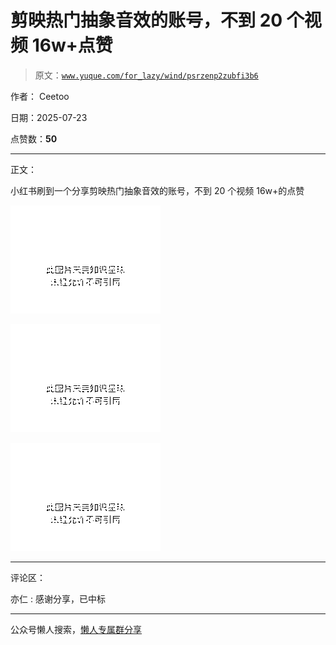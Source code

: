 # 剪映热门抽象音效的账号，不到 20 个视频 16w+点赞

> 原文：[`www.yuque.com/for_lazy/wind/psrzenp2zubfi3b6`](https://www.yuque.com/for_lazy/wind/psrzenp2zubfi3b6)

作者： Ceetoo

日期：2025-07-23

点赞数：**50**

* * *

正文：

小红书刷到一个分享剪映热门抽象音效的账号，不到 20 个视频 16w+的点赞

![](img/1ae4a50c3426c758b98bd63a1c2262ec.png "None")

![](img/92bcef7da05e72fae708b039bec7c6cc.png "None")

![](img/4d7b863bc9258d564333d539c49b5d6b.png "None")

* * *

评论区：

亦仁 : 感谢分享，已中标

* * *

公众号懒人搜索，[懒人专属群分享](https://lazybook.fun/#/blog/group)